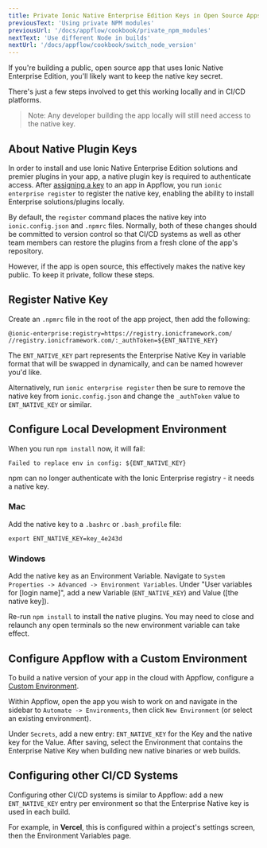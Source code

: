 ```yaml
---
title: Private Ionic Native Enterprise Edition Keys in Open Source Apps
previousText: 'Using private NPM modules'
previousUrl: '/docs/appflow/cookbook/private_npm_modules'
nextText: 'Use different Node in builds'
nextUrl: '/docs/appflow/cookbook/switch_node_version'
---
```


If you're building a public, open source app that uses Ionic Native Enterprise Edition, you'll likely want to keep the native key secret.

There's just a few steps involved to get this working locally and in CI/CD platforms.

> Note: Any developer building the app locally will still need access to the native key.

## About Native Plugin Keys

In order to install and use Ionic Native Enterprise Edition solutions and premier plugins in your app, a native plugin key is required to authenticate access. After [assigning a key](/docs/enterprise/setup) to an app in Appflow, you run `ionic enterprise register` to register the native key, enabling the ability to install Enterprise solutions/plugins locally.

By default, the `register` command places the native key into `ionic.config.json` and `.npmrc` files. Normally, both of these changes should be committed to version control so that CI/CD systems as well as other team members can restore the plugins from a fresh clone of the app's repository.

However, if the app is open source, this effectively makes the native key public. To keep it private, follow these steps.

## Register Native Key

Create an `.npmrc` file in the root of the app project, then add the following:

```
@ionic-enterprise:registry=https://registry.ionicframework.com/
//registry.ionicframework.com/:_authToken=${ENT_NATIVE_KEY}
```

The `ENT_NATIVE_KEY` part represents the Enterprise Native Key in variable format that will be swapped in dynamically, and can be named however you'd like.

Alternatively, run `ionic enterprise register` then be sure to remove the native key from `ionic.config.json` and change the `_authToken` value to `ENT_NATIVE_KEY` or similar.

## Configure Local Development Environment

When you run `npm install` now, it will fail:

`Failed to replace env in config: ${ENT_NATIVE_KEY}`

npm can no longer authenticate with the Ionic Enterprise registry - it needs a native key.

### Mac

Add the native key to a `.bashrc` or `.bash_profile` file:

```
export ENT_NATIVE_KEY=key_4e243d
```

### Windows

Add the native key as an Environment Variable. Navigate to `System Properties -> Advanced -> Environment Variables`. Under "User variables for [login name]", add a new Variable (`ENT_NATIVE_KEY`) and Value ([the native key]).

Re-run `npm install` to install the native plugins. You may need to close and relaunch any open terminals so the new environment variable can take effect.

## Configure Appflow with a Custom Environment

To build a native version of your app in the cloud with Appflow, configure a [Custom Environment](/docs/appflow/automation/environments#custom-environments).

Within Appflow, open the app you wish to work on and navigate in the sidebar to `Automate -> Environments`, then click `New Environment` (or select an existing environment).

Under `Secrets`, add a new entry: `ENT_NATIVE_KEY` for the Key and the native key for the Value. After saving, select the Environment that contains the Enterprise Native Key when building new native binaries or web builds.

## Configuring other CI/CD Systems

Configuring other CI/CD systems is similar to Appflow: add a new `ENT_NATIVE_KEY` entry per environment so that the Enterprise Native key is used in each build.

For example, in **Vercel**, this is configured within a project's settings screen, then the Environment Variables page.
